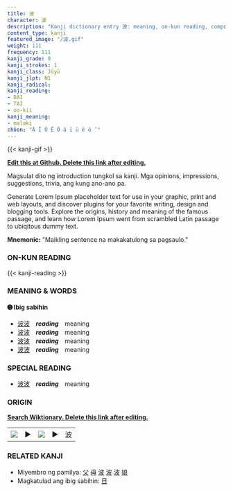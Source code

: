 ```yaml
---
title: 波
character: 波
description: "Kanji dictionary entry 波: meaning, on-kun reading, compounds, origin, related kanji"
content_type: kanji
featured_image: "/波.gif"
weight: 111
frequency: 111
kanji_grade: 9
kanji_strokes: 1
kanji_class: Jōyō
kanji_jlpt: N1
kanji_radical: 
kanji_reading: 
- DAI
- TAI
- oo-kii
kanji_meaning:
- malaki
chōon: "Ā Ī Ū Ē Ō ā ī ū ē ō ’"
---
```

[//]: # (Don't edit the line below. Kanji animated GIF code is automatically generated.)
{{< kanji-gif >}}

[//]: # (Edit below this line.)

**[Edit this at Github. Delete this link after editing.](https://github.com/tim0g/tim/tree/main/content/kanji/波/index.md)**

Magsulat dito ng introduction tungkol sa kanji. Mga opinions, impressions, suggestions, trivia, ang kung ano-ano pa.

Generate Lorem Ipsum placeholder text for use in your graphic, print and web layouts, and discover plugins for your favorite writing, design and blogging tools. Explore the origins, history and meaning of the famous passage, and learn how Lorem Ipsum went from scrambled Latin passage to ubiqitous dummy text.
 
**Mnemonic:** "Maikling sentence na makakatulong sa pagsaulo."

### ON-KUN READING

[//]: # (Don't edit the line below. ON-KUN READING code is automatically generated.)
{{< kanji-reading >}}

### MEANING & WORDS

#### ➊ **Ibig sabihin**
  - [波](../波)[波](../波)　***reading***　meaning
  - [波](../波)[波](../波)　***reading***　meaning
  - [波](../波)[波](../波)　***reading***　meaning
  - [波](../波)[波](../波)　***reading***　meaning

### SPECIAL READING
  - [波](../波)[波](../波)　***reading***　meaning

### ORIGIN

**[Search Wiktionary. Delete this link after editing.](https://wiktionary.org/wiki/波)**
<table class="kanji-table"><tr><td>
<img src="60px-波-bronze.svg.png">
</td><td>▶</td><td>
<img src="60px-波-oracle.svg.png">
</td><td>▶</td>
<td class="kanji-origin">波</td>
</tr></table>

### RELATED KANJI
- Miyembro ng pamilya: [父](../父) [母](../母) [波](../波) [波](../波) [波](../波) [娘](../娘)
- Magkatulad ang ibig sabihin: [日](../日)
